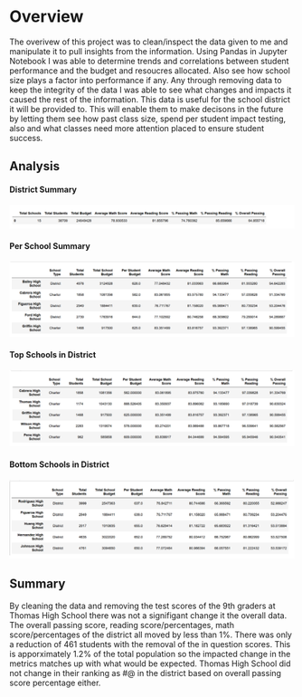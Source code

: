 # Overview 
  
The overivew of this project was to clean/inspect the data given to me and manipulate it to pull insights from the information.
Using Pandas in Jupyter Notebook I was able to determine trends and correlations between student performance and the budget and resoucres allocated. Also see how school size plays a factor into performance if any. Any through removing data to keep the integrity of the data I was able to see what changes and impacts it caused the rest of the information. This data is useful for the school district it will be provided to. This will enable them to make decisons in the future by letting them see how past class size, spend per student impact testing, also and what classes need more attention placed to ensure student success.  
    
## Analysis

#### District Summary 

![This is an image](https://github.com/BrandonCodes95/School_District_Analysis-/blob/489a6a9cda7e55096efab45f1c314deed2b1fa93/District%20Summary.PNG) 

#### Per School Summary 

![This is an image](https://github.com/BrandonCodes95/School_District_Analysis-/blob/489a6a9cda7e55096efab45f1c314deed2b1fa93/Per%20School%20Summary.PNG)

#### Top Schools in District 

![This is an image](https://github.com/BrandonCodes95/School_District_Analysis-/blob/489a6a9cda7e55096efab45f1c314deed2b1fa93/Top%205%20Schools.PNG)

#### Bottom Schools in District

![This is an image](https://github.com/BrandonCodes95/School_District_Analysis-/blob/489a6a9cda7e55096efab45f1c314deed2b1fa93/Bottom%205%20Schools.PNG)

## Summary 

By cleaning the data and removing the test scores of the 9th graders at Thomas High School there was not a signifigant change it the overall data. The overall passing score, reading score/percentages, math score/percentages of the district all moved by less than 1%. There was only a reduction of 461 students with the removal of the in question scores. This is apporximately 1.2% of the total population so the impacted change in the metrics matches up with what would be expected. Thomas High School did not change in their ranking as #@ in the district based on overall passing score percentage either. 


  
